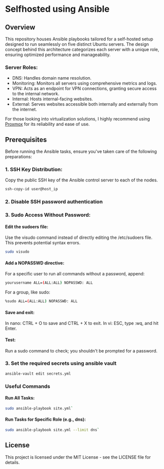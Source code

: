 # Selfhosted using Ansible
## Overview
This repository houses Ansible playbooks tailored for a self-hosted setup designed to run seamlessly on five distinct Ubuntu servers. The design concept behind this architecture categorizes each server with a unique role, ensuring optimized performance and manageability.

### Server Roles:
* DNS: Handles domain name resolution.
* Monitoring: Monitors all servers using comprehensive metrics and logs.
* VPN: Acts as an endpoint for VPN connections, granting secure access to the internal network.
* Internal: Hosts internal-facing websites.
* External: Serves websites accessible both internally and externally from the internet.

For those looking into virtualization solutions, I highly recommend using [Proxmox](https://www.proxmox.com/) for its reliability and ease of use.

## Prerequisites
Before running the Ansible tasks, ensure you've taken care of the following preparations:

### 1. SSH Key Distribution:
Copy the public SSH key of the Ansible control server to each of the nodes.

```bash
ssh-copy-id user@host_ip
```
### 2. Disable SSH password authentication


### 3. Sudo Access Without Password:

#### Edit the sudoers file:
Use the visudo command instead of directly editing the /etc/sudoers file. This prevents potential syntax errors.

```bash
sudo visudo
```
#### Add a NOPASSWD directive:
For a specific user to run all commands without a password, append:

```bash
yourusername ALL=(ALL:ALL) NOPASSWD: ALL
```
For a group, like sudo:

```bash
%sudo ALL=(ALL:ALL) NOPASSWD: ALL
```
#### Save and exit:
In nano: CTRL + O to save and CTRL + X to exit.
In vi: ESC, type :wq, and hit Enter.

#### Test:
Run a sudo command to check; you shouldn't be prompted for a password.

### 3. Set the required secrets using ansible vault

```bash
ansible-vault edit secrets.yml
```

### Useful Commands
#### Run All Tasks:

```bash
sudo ansible-playbook site.yml`
```
#### Run Tasks for Specific Role (e.g., dns):

```bash
sudo ansible-playbook site.yml --limit dns`
```

## License
This project is licensed under the MIT License - see the LICENSE file for details.
